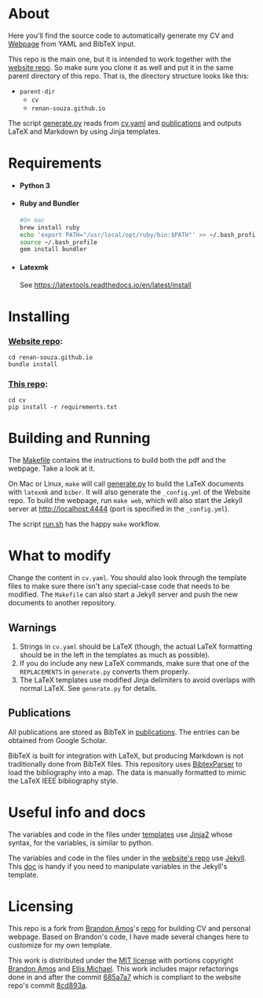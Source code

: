 
# About

Here you'll find the source code to automatically generate my CV
and [Webpage](https://renansouza.org)
from YAML and BibTeX input.

This repo is the main one, but it is intended to work together with the [website repo](https://github.com/renan-souza/renan-souza.github.io).
So make sure you clone it as well and put it in the same parent directory of this repo. 
That is, the directory structure looks like this:

- `parent-dir`
    - `cv`
    - `renan-souza.github.io` 

The script [generate.py](generate.py) reads from [cv.yaml](cv.yaml) and
[publications](publications) and outputs LaTeX and Markdown
by using Jinja templates.

# Requirements

- #### Python 3
- #### Ruby and Bundler
    ```bash
    #On mac
    brew install ruby
    echo 'export PATH="/usr/local/opt/ruby/bin:$PATH"' >> ~/.bash_profile
    source ~/.bash_profile
    gem install bundler
    ```
- #### Latexmk
    See https://latextools.readthedocs.io/en/latest/install


# Installing

### [Website repo](https://github.com/renan-souza/renan-souza.github.io):
 
 ```shell
 cd renan-souza.github.io
 bundle install
 ```

### [This repo](#):
 
 ```shell
 cd cv
 pip install -r requirements.txt
 ```
 
# Building and Running

The [Makefile](Makefile) contains the instructions to build both the pdf and the webpage. Take a look at it.

On Mac or Linux, `make` will call [generate.py](generate.py) to
build the LaTeX documents with `latexmk` and `biber`. 
It will also generate the `_config.yml` of the Website repo.
To build the webpage, run `make web`, which will also
start the Jekyll server at [http://localhost:4444](http://localhost:4444) (port is specified in the `_config.yml`).

The script [run.sh](run.sh) has the happy `make` workflow.


# What to modify
Change the content in `cv.yaml`.
You should also look through the template files to make sure there isn't any
special-case code that needs to be modified.
The `Makefile` can also start a Jekyll server and push the
new documents to another repository.


## Warnings
1. Strings in `cv.yaml` should be LaTeX (though, the actual LaTeX formatting
   should be in the left in the templates as much as possible).
2. If you do include any new LaTeX commands, make sure that one of the
   `REPLACEMENTS` in `generate.py` converts them properly.
3. The LaTeX templates use modified Jinja delimiters to avoid overlaps with
   normal LaTeX. See `generate.py` for details.

## Publications
All publications are stored as BibTeX in [publications](publications).
The entries can be obtained from Google Scholar.


BibTeX is built for integration with LaTeX, but producing
Markdown is not traditionally done from BibTeX files.
This repository uses [BibtexParser][bibtexparser] to load the
bibliography into a map.
The data is manually formatted to mimic the LaTeX
IEEE bibliography style.

[bibtexparser]: https://bibtexparser.readthedocs.org/en/latest/index.html

# Useful info and docs

The variables and code in the files under [templates](templates) 
use [Jinja2](https://jinja.palletsprojects.com/en/2.11.x/)
whose syntax, for the variables, is similar to python.

The variables and code in the files under in the [website's repo](https://github.com/renan-souza/renan-souza.github.io) 
use [Jekyll](https://jekyllrb.com/). This [doc](https://shopify.github.io/liquid/filters/) is handy if you need to 
manipulate variables in the Jekyll's template.
   

# Licensing

This repo is a fork from [Brandon Amos](http://bamos.github.io)'s [repo](https://github.com/bamos/cv) for building CV and personal webpage.
Based on Brandon's code, I have made several changes here to customize for my own template.

This work is distributed under the [MIT license](LICENSE.mit)
with portions copyright [Brandon Amos](licenses/LICENSE-emichael.mit) and [Ellis Michael](licenses/LICENSE-emichael.mit).
This work includes major refactorings done in and after the commit [685a7a7](https://github.com/renan-souza/cv/commit/685a7a73515c06ce3dbe3da8ccfdda0d0bcf19be)
which is compliant to the website repo's commit [8cd893a](https://github.com/renan-souza/renan-souza.github.io/commit/8cd893a5149b244f9f8e13a82f7d7c4660ed4fca).

